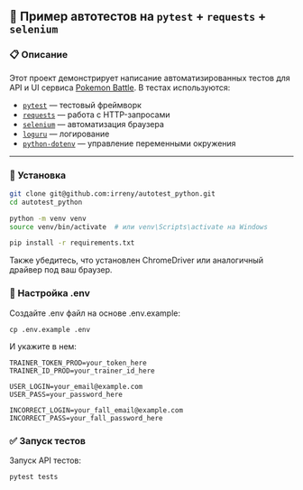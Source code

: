## 🧪 Пример автотестов на `pytest` + `requests` + `selenium`

### 📋 Описание

Этот проект демонстрирует написание автоматизированных тестов для API и UI сервиса [Pokemon Battle](https://pokemonbattle.ru). В тестах используются:

- [`pytest`](https://en.wikipedia.org/wiki/Pytest) — тестовый фреймворк
- [`requests`](https://en.wikipedia.org/wiki/Requests_(software)) — работа с HTTP-запросами
- [`selenium`](https://en.wikipedia.org/wiki/Selenium_(software)) — автоматизация браузера
- [`loguru`](https://github.com/Delgan/loguru) — логирование
- [`python-dotenv`](https://pypi.org/project/python-dotenv/) — управление переменными окружения

---

### 🧰 Установка

```bash
git clone git@github.com:irreny/autotest_python.git
cd autotest_python

python -m venv venv
source venv/bin/activate  # или venv\Scripts\activate на Windows

pip install -r requirements.txt
```

Также убедитесь, что установлен ChromeDriver или аналогичный драйвер под ваш браузер.

### 🔐 Настройка .env

Создайте .env файл на основе .env.example:

```
cp .env.example .env
```
И укажите в нем:
```
TRAINER_TOKEN_PROD=your_token_here
TRAINER_ID_PROD=your_trainer_id_here

USER_LOGIN=your_email@example.com
USER_PASS=your_password_here

INCORRECT_LOGIN=your_fall_email@example.com
INCORRECT_PASS=your_fall_password_here
```

### ✅ Запуск тестов
Запуск API тестов:
```
pytest tests
```
